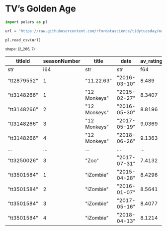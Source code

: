 # TV’s Golden Age


``` python
import polars as pl

url = "https://raw.githubusercontent.com/rfordatascience/tidytuesday/master/data/2019/2019-01-08/IMDb_Economist_tv_ratings.csv"

pl.read_csv(url)
```

<div><style>
.dataframe > thead > tr,
.dataframe > tbody > tr {
  text-align: right;
  white-space: pre-wrap;
}
</style>
<small>shape: (2_266, 7)</small>

| titleId     | seasonNumber | title        | date         | av_rating | share | genres           |
|-------------|--------------|--------------|--------------|-----------|-------|------------------|
| str         | i64          | str          | str          | f64       | f64   | str              |
| "tt2879552" | 1            | "11.22.63"   | "2016-03-10" | 8.489     | 0.51  | "Drama,Mystery,… |
| "tt3148266" | 1            | "12 Monkeys" | "2015-02-27" | 8.3407    | 0.46  | "Adventure,Dram… |
| "tt3148266" | 2            | "12 Monkeys" | "2016-05-30" | 8.8196    | 0.25  | "Adventure,Dram… |
| "tt3148266" | 3            | "12 Monkeys" | "2017-05-19" | 9.0369    | 0.19  | "Adventure,Dram… |
| "tt3148266" | 4            | "12 Monkeys" | "2018-06-26" | 9.1363    | 0.38  | "Adventure,Dram… |
| …           | …            | …            | …            | …         | …     | …                |
| "tt3250026" | 3            | "Zoo"        | "2017-07-31" | 7.4132    | 0.09  | "Drama,Mystery,… |
| "tt3501584" | 1            | "iZombie"    | "2015-04-28" | 8.4296    | 0.59  | "Comedy,Crime,D… |
| "tt3501584" | 2            | "iZombie"    | "2016-01-07" | 8.5641    | 0.43  | "Comedy,Crime,D… |
| "tt3501584" | 3            | "iZombie"    | "2017-05-16" | 8.4077    | 0.23  | "Comedy,Crime,D… |
| "tt3501584" | 4            | "iZombie"    | "2018-04-13" | 8.1214    | 0.32  | "Comedy,Crime,D… |

</div>
